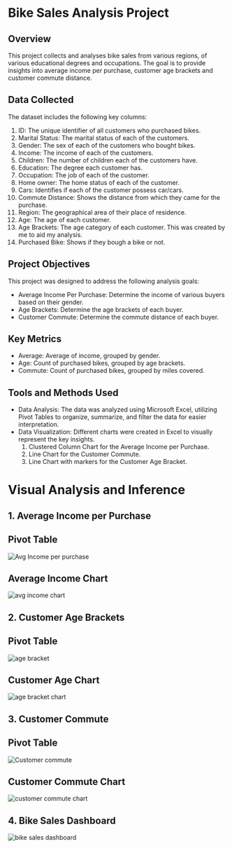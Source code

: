# Bike Sales Analysis Project


## Overview

This project collects and analyses bike sales from various regions, of various educational degrees and occupations. The goal is to provide insights into average income per purchase, customer age brackets and customer commute distance. 

## Data Collected

The dataset includes the following key columns:
  1. ID: The unique identifier of all customers who purchased bikes.
  2. Marital Status: The marital status of each of the customers.
  3. Gender: The sex of each of the customers who bought bikes.
  4. Income: The income of each of the customers.
  5. Children: The number of children each of the customers have.
  6. Education: The degree each customer has.
  7. Occupation: The job of each of the customer.
  8. Home owner: The home status of each of the customer.
  9. Cars: Identifies if each of the customer possess car/cars.
  10. Commute Distance: Shows the distance from which they came for the purchase.
  11. Region: The geographical area of their place of residence.
  12. Age: The age of each customer.
  13. Age Brackets: The age category of each customer. This was created by me to aid my analysis.
  14. Purchased Bike: Shows if they bough a bike or not.

## Project Objectives
This project was designed to address the following analysis goals:

- Average Income Per Purchase: Determine the income of various buyers based on their gender.
- Age Brackets: Determine the age brackets of each buyer.
- Customer Commute: Determine the commute distance of each buyer.

## Key Metrics
- Average: Average of income, grouped by gender.
- Age: Count of purchased bikes, grouped by age brackets.
- Commute: Count of purchased bikes, grouped by miles covered.

## Tools and Methods Used
- Data Analysis: The data was analyzed using Microsoft Excel, utilizing Pivot Tables to organize, summarize, and filter the data for easier interpretation.
- Data Visualization: Different charts were created in Excel to visually represent the key insights.
  1. Clustered Column Chart for the Average Income per Purchase.
  2. Line Chart for the Customer Commute.
  3. Line Chart with markers for the Customer Age Bracket.

# Visual Analysis and Inference

## 1. Average Income per Purchase

## Pivot Table
![Avg Income per purchase](https://github.com/user-attachments/assets/0108c76f-e73b-4fdd-9a7e-1d522d8bf802)

## Average Income Chart
![avg income chart](https://github.com/user-attachments/assets/f8002bd9-fdd5-4612-8807-58d51bd640dc)

## 2. Customer Age Brackets

## Pivot Table
![age bracket](https://github.com/user-attachments/assets/7d189c8e-a97b-4474-9a82-ff60c82b4680)

## Customer Age Chart
![age bracket chart](https://github.com/user-attachments/assets/9381675a-c4c1-4086-a477-5da7eb53dfae)

## 3. Customer Commute

## Pivot Table
![Customer commute](https://github.com/user-attachments/assets/56256679-01ea-4c08-9cb9-009bc5b32381)

## Customer Commute Chart
![customer commute chart](https://github.com/user-attachments/assets/4efa3734-3b86-43fc-a197-7b84e1366b0e)

## 4. Bike Sales Dashboard
![bike sales dashboard](https://github.com/user-attachments/assets/d118f011-3920-4e1c-b65c-67cf206bcf7e)



